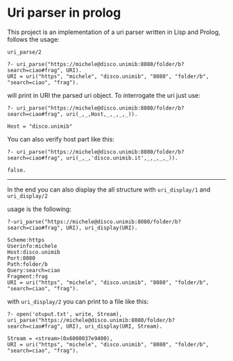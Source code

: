 # Uri parser in prolog

This project is an implementation of a uri parser written in Lisp and Prolog, follows the usage:

`uri_parse/2`

```
?- uri_parse("https://michele@disco.unimib:8080/folder/b?search=ciao#frag", URI).
URI = uri("https", "michele", "disco.unimib", "8080", "folder/b", "search=ciao", "frag").
``` 

will print in URI the parsed uri object.
To interrogate the uri just use:

```
?- uri_parse("https://michele@disco.unimib:8080/folder/b?search=ciao#frag", uri(_,_,Host,_,_,_,_)).

Host = "disco.unimib"
```

You can also verify host part like this: 
 ```
 ?- uri_parse("https://michele@disco.unimib:8080/folder/b?search=ciao#frag", uri(_,_,'disco.unimib.it',_,_,_,_)).
 
 false.
 ```

---

In the end you can also display the all structure with `uri_display/1` and `uri_display/2`

usage is the following: 
```
?-uri_parse("https://michele@disco.unimib:8080/folder/b?search=ciao#frag", URI), uri_display(URI).

Scheme:https
Userinfo:michele
Host:disco.unimib
Port:8080
Path:folder/b
Query:search=ciao
Fragment:frag
URI = uri("https", "michele", "disco.unimib", "8080", "folder/b", "search=ciao", "frag").
````
with `uri_display/2` you can print to a file like this: 
```
?- open('otuput.txt', write, Stream), uri_parse("https://michele@disco.unimib:8080/folder/b?search=ciao#frag", URI), uri_display(URI, Stream).

Stream = <stream>(0x6000037e9400),
URI = uri("https", "michele", "disco.unimib", "8080", "folder/b", "search=ciao", "frag").
```
